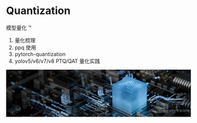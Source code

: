 # Quantization

模型量化 ™️

1. 量化梳理
2. ppq 使用
3. pytorch-quantization
4. yolov5/v6/v7/v8 PTQ/QAT 量化实践

![img](images/ppq.jpg)
